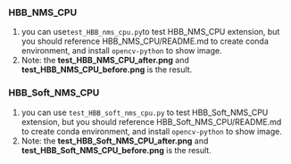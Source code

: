 ### HBB_NMS_CPU  
1. you can use`test_HBB_nms_cpu.py`to test HBB_NMS_CPU extension, but you should reference HBB_NMS_CPU/README.md to create conda environment, and install `opencv-python` to show image.  
2. Note: the **test_HBB_NMS_CPU_after.png** and **test_HBB_NMS_CPU_before.png** is the result.  
### HBB_Soft_NMS_CPU  
1. you can use `test_HBB_soft_nms_cpu.py` to test HBB_Soft_NMS_CPU extension, but you should reference HBB_Soft_NMS_CPU/README.md to create conda environment, and install `opencv-python` to show image.  
2. Note: the **test_HBB_Soft_NMS_CPU_after.png** and **test_HBB_Soft_NMS_CPU_before.png** is the result.
